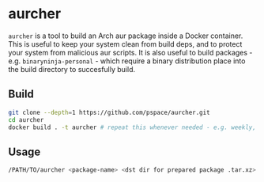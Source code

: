 aurcher
=======

`aurcher` is a tool to build an Arch aur package inside a Docker container.
This is useful to keep your system clean from build deps, and to protect your system from malicious aur scripts.
It is also useful to build packages - e.g. `binaryninja-personal` - which require a binary distribution place into the build directory to succesfully build.

## Build
```bash
git clone --depth=1 https://github.com/pspace/aurcher.git 
cd aurcher
docker build . -t aurcher # repeat this whenever needed - e.g. weekly, or when the build process fails due to unavailable build dependencies
```

## Usage
```bash
/PATH/TO/aurcher <package-name> <dst dir for prepared package .tar.xz>
```
